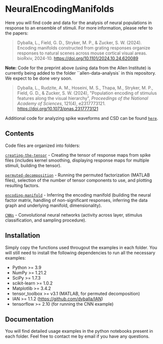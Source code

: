 # NeuralEncodingManifolds
Here you will find code and data for the analysis of neural populations in response to an ensemble of stimuli. For more information, please refer to the papers:

> Dyballa, L., Field, G. D., Stryker, M. P., & Zucker, S. W. (2024). Encoding manifolds constructed from grating responses organize responses to natural scenes across mouse cortical visual areas. bioRxiv, 2024-10. https://doi.org/10.1101/2024.10.24.620089

__Note:__ Code for the preprint above (using data from the Allen Institute) is currently being added to the folder ``allen-data-analysis` in this repository. We expect to be done very soon.

> Dyballa, L., Rudzite, A. M., Hoseini, M. S., Thapa, M., Stryker, M. P., Field, G. D., & Zucker, S. W. (2024), "Population encoding of stimulus features along the visual hierarchy", _Proceedings of the National Academy of Sciences_, 121(4), e2317773121. https://doi.org/10.1073/pnas.2317773121

Additional code for analyzing spike waveforms and CSD can be found [`here`](https://github.com/Mahmood-Hoseini/NeuralEncodingManifolds).



## Contents

Code files are organized into folders:

[`creating-the-tensor`](/creating-the-tensor) -  Creating the tensor of response maps from spike files (includes kernel smoothing, displaying response maps for multiple stimuli, building the tensor).

[`permuted-decomposition`](/permuted-decomposition) - Running the permuted factorization (MATLAB files), selection of the number of tensor components to use, and plotting resulting factors.

[`encoding-manifold`](/encoding-manifold) - Inferring the encoding manifold (building the neural factor matrix, handling of non-significant responses, inferring the data graph and underlying manifold, dimensionality).

[`CNNs`](/CNNs) - Convolutional neural networks (activity across layer, stimulus classification, and sampling procedure).


## Installation

Simply copy the functions used througout the examples in each folder. You will still need to install the following dependencies to run all the necessary examples:
- Python >= 3.9
- NumPy >= 1.21.2
- SciPy >= 1.7.3
- scikit-learn >= 1.0.2
- Matplotlib >= 3.4.2
- tensor_toolbox >= v3.1 (MATLAB, for permuted decomposition)
- IAN >= 1.1.2 (https://github.com/dyballa/IAN)
- tensorflow >= 2.10 (for running the CNN example)


## Documentation

You will find detailed usage examples in the python notebooks present in each folder. Feel free to contact me by email if you have any questions.
